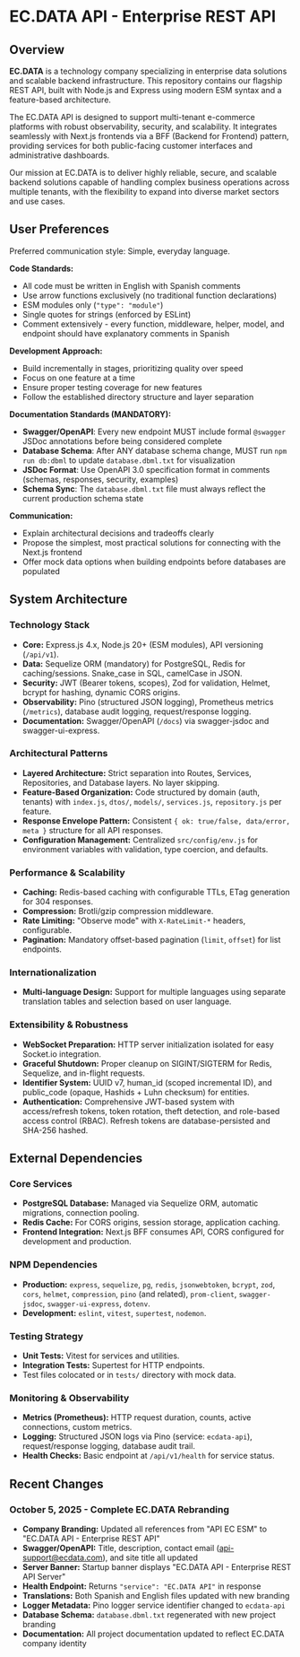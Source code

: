 # EC.DATA API - Enterprise REST API

## Overview
**EC.DATA** is a technology company specializing in enterprise data solutions and scalable backend infrastructure. This repository contains our flagship REST API, built with Node.js and Express using modern ESM syntax and a feature-based architecture.

The EC.DATA API is designed to support multi-tenant e-commerce platforms with robust observability, security, and scalability. It integrates seamlessly with Next.js frontends via a BFF (Backend for Frontend) pattern, providing services for both public-facing customer interfaces and administrative dashboards.

Our mission at EC.DATA is to deliver highly reliable, secure, and scalable backend solutions capable of handling complex business operations across multiple tenants, with the flexibility to expand into diverse market sectors and use cases.

## User Preferences

Preferred communication style: Simple, everyday language.

**Code Standards:**
- All code must be written in English with Spanish comments
- Use arrow functions exclusively (no traditional function declarations)
- ESM modules only (`"type": "module"`)
- Single quotes for strings (enforced by ESLint)
- Comment extensively - every function, middleware, helper, model, and endpoint should have explanatory comments in Spanish

**Development Approach:**
- Build incrementally in stages, prioritizing quality over speed
- Focus on one feature at a time
- Ensure proper testing coverage for new features
- Follow the established directory structure and layer separation

**Documentation Standards (MANDATORY):**
- **Swagger/OpenAPI**: Every new endpoint MUST include formal `@swagger` JSDoc annotations before being considered complete
- **Database Schema**: After ANY database schema change, MUST run `npm run db:dbml` to update `database.dbml.txt` for visualization
- **JSDoc Format**: Use OpenAPI 3.0 specification format in comments (schemas, responses, security, examples)
- **Schema Sync**: The `database.dbml.txt` file must always reflect the current production schema state

**Communication:**
- Explain architectural decisions and tradeoffs clearly
- Propose the simplest, most practical solutions for connecting with the Next.js frontend
- Offer mock data options when building endpoints before databases are populated

## System Architecture

### Technology Stack
- **Core:** Express.js 4.x, Node.js 20+ (ESM modules), API versioning (`/api/v1`).
- **Data:** Sequelize ORM (mandatory) for PostgreSQL, Redis for caching/sessions. Snake_case in SQL, camelCase in JSON.
- **Security:** JWT (Bearer tokens, scopes), Zod for validation, Helmet, bcrypt for hashing, dynamic CORS origins.
- **Observability:** Pino (structured JSON logging), Prometheus metrics (`/metrics`), database audit logging, request/response logging.
- **Documentation:** Swagger/OpenAPI (`/docs`) via swagger-jsdoc and swagger-ui-express.

### Architectural Patterns
- **Layered Architecture:** Strict separation into Routes, Services, Repositories, and Database layers. No layer skipping.
- **Feature-Based Organization:** Code structured by domain (auth, tenants) with `index.js`, `dtos/`, `models/`, `services.js`, `repository.js` per feature.
- **Response Envelope Pattern:** Consistent `{ ok: true/false, data/error, meta }` structure for all API responses.
- **Configuration Management:** Centralized `src/config/env.js` for environment variables with validation, type coercion, and defaults.

### Performance & Scalability
- **Caching:** Redis-based caching with configurable TTLs, ETag generation for 304 responses.
- **Compression:** Brotli/gzip compression middleware.
- **Rate Limiting:** "Observe mode" with `X-RateLimit-*` headers, configurable.
- **Pagination:** Mandatory offset-based pagination (`limit`, `offset`) for list endpoints.

### Internationalization
- **Multi-language Design:** Support for multiple languages using separate translation tables and selection based on user language.

### Extensibility & Robustness
- **WebSocket Preparation:** HTTP server initialization isolated for easy Socket.io integration.
- **Graceful Shutdown:** Proper cleanup on SIGINT/SIGTERM for Redis, Sequelize, and in-flight requests.
- **Identifier System:** UUID v7, human_id (scoped incremental ID), and public_code (opaque, Hashids + Luhn checksum) for entities.
- **Authentication:** Comprehensive JWT-based system with access/refresh tokens, token rotation, theft detection, and role-based access control (RBAC). Refresh tokens are database-persisted and SHA-256 hashed.

## External Dependencies

### Core Services
- **PostgreSQL Database:** Managed via Sequelize ORM, automatic migrations, connection pooling.
- **Redis Cache:** For CORS origins, session storage, application caching.
- **Frontend Integration:** Next.js BFF consumes API, CORS configured for development and production.

### NPM Dependencies
- **Production:** `express`, `sequelize`, `pg`, `redis`, `jsonwebtoken`, `bcrypt`, `zod`, `cors`, `helmet`, `compression`, `pino` (and related), `prom-client`, `swagger-jsdoc`, `swagger-ui-express`, `dotenv`.
- **Development:** `eslint`, `vitest`, `supertest`, `nodemon`.

### Testing Strategy
- **Unit Tests:** Vitest for services and utilities.
- **Integration Tests:** Supertest for HTTP endpoints.
- Test files colocated or in `tests/` directory with mock data.

### Monitoring & Observability
- **Metrics (Prometheus):** HTTP request duration, counts, active connections, custom metrics.
- **Logging:** Structured JSON logs via Pino (service: `ecdata-api`), request/response logging, database audit trail.
- **Health Checks:** Basic endpoint at `/api/v1/health` for service status.

## Recent Changes

### October 5, 2025 - Complete EC.DATA Rebranding
- **Company Branding:** Updated all references from "API EC ESM" to "EC.DATA API - Enterprise REST API"
- **Swagger/OpenAPI:** Title, description, contact email (api-support@ecdata.com), and site title all updated
- **Server Banner:** Startup banner displays "EC.DATA API - Enterprise REST API Server"
- **Health Endpoint:** Returns `"service": "EC.DATA API"` in response
- **Translations:** Both Spanish and English files updated with new branding
- **Logger Metadata:** Pino logger service identifier changed to `ecdata-api`
- **Database Schema:** `database.dbml.txt` regenerated with new project branding
- **Documentation:** All project documentation updated to reflect EC.DATA company identity